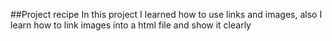 ##Project recipe
In this project I learned how to use links and images, also I learn how to link images into a html file and show it clearly
